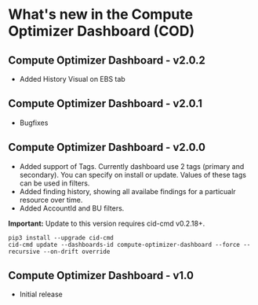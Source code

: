 # What's new in the Compute Optimizer Dashboard (COD)

## Compute Optimizer Dashboard - v2.0.2
* Added History Visual on EBS tab

## Compute Optimizer Dashboard - v2.0.1
* Bugfixes

## Compute Optimizer Dashboard - v2.0.0
* Added support of Tags. Currently dashboard use 2 tags (primary and secondary). You can specify on install or update. Values of these tags can be used in filters.
* Added finding history, showing all availabe findings for a particualr resource over time.
* Added AccountId and BU filters.

**Important:** Update to this version requires cid-cmd v0.2.18+.

```
pip3 install --upgrade cid-cmd
cid-cmd update --dashboards-id compute-optimizer-dashboard --force --recursive --on-drift override
```

## Compute Optimizer Dashboard - v1.0
* Initial release